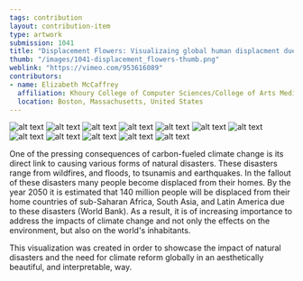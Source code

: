 ```yaml
---
tags: contribution
layout: contribution-item
type: artwork
submission: 1041
title: "Displacement Flowers: Visualizaing global human displacment due to natural disasters"
thumb: "/images/1041-displacement_flowers-thumb.png"
weblink: "https://vimeo.com/953616089"
contributors: 
- name: Elizabeth McCaffrey
  affiliation: Khoury College of Computer Sciences/College of Arts Media and Design, Northeastern University
  location: Boston, Massachusetts, United States
---
```


![alt text](/images/1041-displacement_flowers-algeria.jpg) 
![alt text](/images/1041-displacement_flowers-angola.jpg) 
![alt text](/images/1041-displacement_flowers-canada.jpg) 
![alt text](/images/1041-displacement_flowers-chile.jpg) 
![alt text](/images/1041-displacement_flowers-fiji.jpg) 
![alt text](/images/1041-displacement_flowers-greece.jpg) 
![alt text](/images/1041-displacement_flowers-guatemala.jpg) 
![alt text](/images/1041-displacement_flowers-japan.jpg) 
![alt text](/images/1041-displacement_flowers-mexico.jpg) 
![alt text](/images/1041-displacement_flowers-papua_new_guinea.jpg) 
![alt text](/images/1041-displacement_flowers-united_kingdom.jpg) 
![alt text](/images/1041-displacement_flowers-vietnam.jpg)

One of the pressing consequences of carbon-fueled climate change is its
direct link to causing various forms of natural disasters. These
disasters range from wildfires, and floods, to tsunamis and earthquakes.
In the fallout of these disasters many people become displaced from
their homes. By the year 2050 it is estimated that 140 million people
will be displaced from their home countries of sub-Saharan Africa, South
Asia, and Latin America due to these disasters (World Bank). As a
result, it is of increasing importance to address the impacts of climate
change and not only the effects on the environment, but also on the
world's inhabitants.

This visualization was created in order to showcase the impact of
natural disasters and the need for climate reform globally in an
aesthetically beautiful, and interpretable, way.

